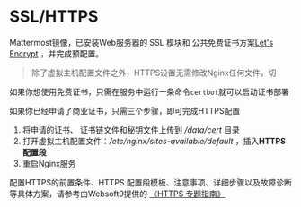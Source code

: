 # SSL/HTTPS

Mattermost镜像，已安装Web服务器的 SSL 模块和 公共免费证书方案[Let's Encrypt](https://letsencrypt.org/) ，并完成预配置。

> 除了虚拟主机配置文件之外，HTTPS设置无需修改Nginx任何文件，切

如果你想使用免费证书，只需在服务中运行一条命令`certbot`就可以启动证书部署

如果你已经申请了商业证书，只需三个步骤，即可完成HTTPS配置

1. 将申请的证书、 证书链文件和秘钥文件上传到 */data/cert* 目录
2. 打开虚拟主机配置文件：*/etc/nginx/sites-available/default* ，插入**HTTPS 配置段**
3. 重启Nginx服务

配置HTTPS的前置条件、HTTPS 配置段模板、注意事项、详细步骤以及故障诊断等具体方案，请参考由Websoft9提供的 [《HTTPS 专题指南》](https://support.websoft9.com/docs/faq/zh/tech-https.html)